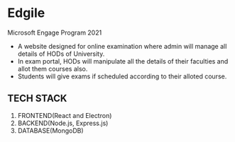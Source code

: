 # Edgile
Microsoft Engage Program 2021

- A website designed for online examination where admin will manage all details of HODs of University.
- In exam portal, HODs will manipulate all the details of their faculties and allot them courses also.
- Students will give exams if scheduled according to their alloted course.

## TECH STACK

1. FRONTEND(React and Electron)
2. BACKEND(Node.js, Express.js)
3. DATABASE(MongoDB)
